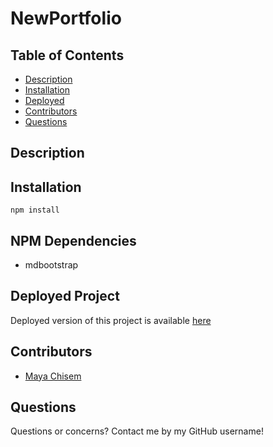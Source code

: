 # NewPortfolio

## Table of Contents

- [Description](#description)
- [Installation](#installation)
- [Deployed](#deployed)
- [Contributors](#contributors)
- [Questions](#questions)

## Description

## Installation

`npm install`

## NPM Dependencies

- mdbootstrap

## Deployed Project

Deployed version of this project is available [here](https://mchisem.github.io/NewPortfolio/public/index.html)

## Contributors

- [Maya Chisem](https://github.com/mchisem)

## Questions

Questions or concerns? Contact me by my GitHub username!
